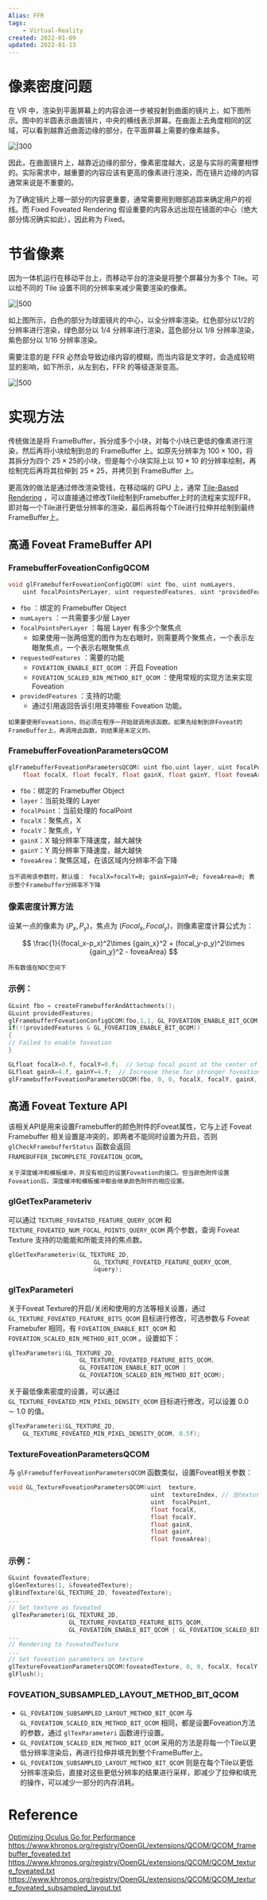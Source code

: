 ```yaml
---
Alias: FFR
tags:
    - Virtual-Reality
created: 2022-01-09
updated: 2022-01-13
---
```


# 像素密度问题

在 VR 中，渲染到平面屏幕上的内容会进一步被投射到曲面的镜片上，如下图所示。图中的半圆表示曲面镜片，中央的横线表示屏幕。在曲面上去角度相同的区域，可以看到越靠近曲面边缘的部分，在平面屏幕上需要的像素越多。

![|300](assets/VR%20-%20Fixed%20Foveated%20Rendering/Untitled.png)

因此，在曲面镜片上，越靠近边缘的部分，像素密度越大，这是与实际的需要相悖的。实际需求中，越重要的内容应该有更高的像素进行渲染，而在镜片边缘的内容通常来说是不重要的。

为了确定镜片上哪一部分的内容更重要，通常需要用到眼部追踪来确定用户的视线。而 Fixed Foveated Rendering 假设重要的内容永远出现在镜面的中心（绝大部分情况确实如此），因此称为 Fixed。

# 节省像素

因为一体机运行在移动平台上，而移动平台的渲染是将整个屏幕分为多个 Tile。可以给不同的 Tile 设置不同的分辨率来减少需要渲染的像素。

![|500](assets/VR%20-%20Fixed%20Foveated%20Rendering/Untitled%201.png)

如上图所示，白色的部分为球面镜片的中心，以全分辨率渲染。红色部分以$1/2$的分辨率进行渲染，绿色部分以 $1/4$ 分辨率进行渲染，蓝色部分以 $1/8$ 分辨率渲染，紫色部分以 $1/16$ 分辨率渲染。

需要注意的是 FFR 必然会导致边缘内容的模糊，而当内容是文字时，会造成较明显的影响，如下所示，从左到右，FFR 的等级逐渐变高。

![|500](assets/VR%20-%20Fixed%20Foveated%20Rendering/Untitled%202.png)

# 实现方法

传统做法是将 FrameBuffer，拆分成多个小块，对每个小块已更低的像素进行渲染，然后再将小块绘制到总的 FrameBuffer 上。如原先分辨率为 $100 \times 100$，将其拆分为四个 $25\times 25$的小块，但是每个小块实际上以 $10*10$ 的分辨率绘制，再绘制完后再将其拉伸到 $25\times25$，并拷贝到 FrameBuffer 上。

更高效的做法是通过修改渲染管线，在移动端的 GPU 上，通常 [Tile-Based Rendering](../Computer%20Graphics/Computer%20Graphics%20-%20Tiled-Baed%20Rendering.md#Tile-Based%20Rendering) ，可以直接通过修改Tile绘制到Framebuffer上时的流程来实现FFR，即对每一个Tile进行更低分辨率的渲染，最后再将每个Tile进行拉伸并绘制到最终FrameBuffer上。

## 高通 Foveat FrameBuffer API

### FramebufferFoveationConfigQCOM

```cpp
void glFramebufferFoveationConfigQCOM( uint fbo, uint numLayers,
    uint focalPointsPerLayer, uint requestedFeatures, uint *providedFeatures);
```
- `fbo` ：绑定的 Framebuffer Object
- `numLayers` ：一共需要多少层 Layer
- `focalPointsPerLayer` ：每层 Layer 有多少个聚焦点
    - 如果使用一张两倍宽的图作为左右眼时，则需要两个聚焦点，一个表示左眼聚焦点，一个表示右眼聚焦点
- `requestedFeatures` ：需要的功能
    - `FOVEATION_ENABLE_BIT_QCOM` ：开启 Foveation
    - `FOVEATION_SCALED_BIN_METHOD_BIT_QCOM` ：使用常规的实现方法来实现 Foveation
- `providedFeatures` ：支持的功能
    - 通过引用返回告诉引用支持哪些 Foveation 功能。

```ad-warning
如果要使用Foveationn，则必须在程序一开始就调用该函数。如果先绘制到非Foveat的FrameBuffer上，再调用此函数，则结果是未定义的。
```

### FramebufferFoveationParametersQCOM

```cpp
glFramebufferFoveationParametersQCOM( uint fbo,uint layer, uint focalPoint,
    float focalX, float focalY, float gainX, float gainY, float foveaArea);
```

- `fbo`：绑定的 Framebuffer Object
- `layer`：当前处理的 Layer
- `focalPoint`：当前处理的 focalPoint
- `focalX`：聚焦点，X
- `focalY`：聚焦点，Y
- `gainX`：X 轴分辨率下降速度，越大越快
- `gainY`：Y 周分辨率下降速度，越大越快
- `foveaArea`：聚焦区域，在该区域内分辨率不会下降

```ad-warning
当不调用该参数时，默认值： focalX=focalY=0; gainX=gainY=0; foveaArea=0; 表示整个Framebuffer分辨率不下降
```

### 像素密度计算方法

设某一点的像素为 $(P_x, P_y)$，焦点为 $(Focal_x,Focal_y)$，则像素密度计算公式为：

$$ \frac{1}{(focal_x-p_x)^2\times {gain_x}^2 + (focal_y-p_y)^2\times {gain_y}^2 - foveaArea} $$

```ad-tip
所有数值在NDC空间下
```

### 示例：

```cpp
GLuint fbo = createFramebufferAndAttachments();
GLuint providedFeatures;
glFramebufferFoveationConfigQCOM(fbo,1,1, GL_FOVEATION_ENABLE_BIT_QCOM, &providedFeatures);
if(!(providedFeatures & GL_FOVEATION_ENABLE_BIT_QCOM))
{
// Failed to enable foveation
}

GLfloat focalX=0.f, focalY=0.f;  // Setup focal point at the center of screen
GLfloat gainX=4.f, gainY=4.f;  // Increase these for stronger foveation
glFramebufferFoveationParametersQCOM(fbo, 0, 0, focalX, focalY, gainX, gainY, 0.0f);
```

## 高通 Foveat Texture API

该相关API是用来设置Framebuffer的颜色附件的Foveat属性，它与上述 Foveat Framebuffer 相关设置是冲突的，即两者不能同时设置为开启，否则 `glCheckFramebufferStatus` 函数会返回 `FRAMEBUFFER_INCOMPLETE_FOVEATION_QCOM`。

```ad-warning
关于深度缓冲和模板缓冲，并没有相应的设置Foveation的接口。但当颜色附件设置Foveation后，深度缓冲和模板缓冲都会继承颜色附件的相应设置。
```

### glGetTexParameteriv

可以通过 `TEXTURE_FOVEATED_FEATURE_QUERY_QCOM` 和 `TEXTURE_FOVEATED_NUM_FOCAL_POINTS_QUERY_QCOM` 两个参数，查询 Foveat Texture 支持的功能能和所能支持的焦点数。
```cpp
glGetTexParameteriv(GL_TEXTURE_2D,
                        GL_TEXTURE_FOVEATED_FEATURE_QUERY_QCOM,
                        &query);
```

### glTexParameteri

关于Foveat Texture的开启/关闭和使用的方法等相关设置，通过 `GL_TEXTURE_FOVEATED_FEATURE_BITS_QCOM` 目标进行修改，可选参数与 Foveat Framebufer 相同，有 `FOVEATION_ENABLE_BIT_QCOM` 和 `FOVEATION_SCALED_BIN_METHOD_BIT_QCOM` 。设置如下：
```cpp
glTexParameteri(GL_TEXTURE_2D,
                    GL_TEXTURE_FOVEATED_FEATURE_BITS_QCOM,
                    GL_FOVEATION_ENABLE_BIT_QCOM |
                    GL_FOVEATION_SCALED_BIN_METHOD_BIT_QCOM);
```

关于最低像素密度的设置，可以通过 `GL_TEXTURE_FOVEATED_MIN_PIXEL_DENSITY_QCOM` 目标进行修改，可以设置 $0.0 \sim 1.0$ 的值。
```cpp
glTexParameteri(GL_TEXTURE_2D, 
	GL_TEXTURE_FOVEATED_MIN_PIXEL_DENSITY_QCOM, 0.5f);
```

### TextureFoveationParametersQCOM

与 `glFramebufferFoveationParametersQCOM` 函数类似，设置Foveat相关参数：
```cpp
void GL_TextureFoveationParametersQCOM(uint  texture,
                                        uint  textureIndex, // 当texture是 Texture 数组时有用
                                        uint  focalPoint,
                                        float focalX,
                                        float focalY,
                                        float gainX,
                                        float gainY,
                                        float foveaArea);
```

### 示例：
```cpp
GLuint foveatedTexture;
glGenTextures(1, &foveatedTexture);
glBindTexture(GL_TEXTURE_2D, foveatedTexture);
...
// Set texture as foveated
 glTexParameteri(GL_TEXTURE_2D,
                 GL_TEXTURE_FOVEATED_FEATURE_BITS_QCOM,
                 GL_FOVEATION_ENABLE_BIT_QCOM | GL_FOVEATION_SCALED_BIN_METHOD_BIT_QCOM);
...
// Rendering to foveatedTexture
...
// Set foveation parameters on texture
glTextureFoveationParametersQCOM(foveatedTexture, 0, 0, focalX, focalY, gainX, gainY, 0.0f);
glFlush();
```

### FOVEATION_SUBSAMPLED_LAYOUT_METHOD_BIT_QCOM

- `GL_FOVEATION_SUBSAMPLED_LAYOUT_METHOD_BIT_QCOM` 与 `GL_FOVEATION_SCALED_BIN_METHOD_BIT_QCOM` 相同，都是设置Foveation方法的参数，通过 `glTexParameteri` 函数进行设置。
- `GL_FOVEATION_SCALED_BIN_METHOD_BIT_QCOM` 采用的方法是将每一个Tile以更低分辨率渲染后，再进行拉伸并填充到整个FrameBuffer上。
- `GL_FOVEATION_SUBSAMPLED_LAYOUT_METHOD_BIT_QCOM` 则是在每个Tile以更低分辨率渲染后，直接对这些更低分辨率的结果进行采样，即减少了拉伸和填充的操作，可以减少一部分的内存消耗。

# Reference

[Optimizing Oculus Go for Performance](https://developer.oculus.com/blog/optimizing-oculus-go-for-performance/)
https://www.khronos.org/registry/OpenGL/extensions/QCOM/QCOM_framebuffer_foveated.txt
https://www.khronos.org/registry/OpenGL/extensions/QCOM/QCOM_texture_foveated.txt
https://www.khronos.org/registry/OpenGL/extensions/QCOM/QCOM_texture_foveated_subsampled_layout.txt